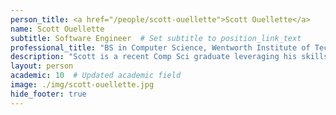 ```yaml
---
person_title: <a href="/people/scott-ouellette">Scott Ouellette</a>
name: Scott Ouellette
subtitle: Software Engineer  # Set subtitle to position_link_text
professional_title: "BS in Computer Science, Wentworth Institute of Technology, Software Developer (2015-2019)"
description: "Scott is a recent Comp Sci graduate leveraging his skills to help out the Refinery Team, among other things."
layout: person
academic: 10  # Updated academic field
image: ./img/scott-ouellette.jpg
hide_footer: true
---
```

